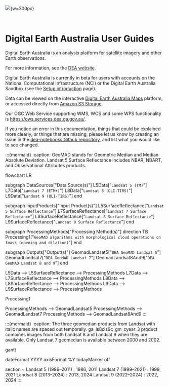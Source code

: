 ![](/_files/logos/dea-logo-inline.svg){w=300px}

&nbsp;

# Digital Earth Australia User Guides

Digital Earth Australia is an analysis platform for satellite imagery and other Earth observations.

For more information, see the [DEA website](http://www.ga.gov.au/dea).

Digital Earth Australia is currently in beta for users with accounts on the National Computational Infrastructure (NCI) or the Digital Earth Australia Sandbox (see the [Setup introduction](/guides/setup/README/) page).

Data can be viewed on the interactive [Digital Earth Australia Maps](https://maps.dea.ga.gov.au/) platform, or accessed directly from [Amazon S3 Storage](https://data.dea.ga.gov.au).

Our OGC Web Service supporting WMS, WCS and some WPS functionality is <https://ows.services.dea.ga.gov.au/>.

If you notice an error in this documentation, things that could be explained more clearly, or things that are missing, please let us know by creating an Issue in the [dea-notebooks Github repository](https://github.com/GeoscienceAustralia/dea-notebooks/issues), and list what you would like to see changed.

:::{mermaid}
:caption: GeoMAD stands for Geometric Median and Median Absolute Deviation. Landsat 5 Surface Reflectance includes NBAR, NBART, and Observational Attributes products.

flowchart LR

subgraph DataSources["Data Source(s)"]
    L5Data["`Landsat 5 (TM)`"]
    L7Data["`Landsat 7 (ETM+)`"]
    L8Data["`Landsat 8 (OLI-TIRS)`"]
    L9Data["`Landsat 9 (OLI-TIRS)`"]
end

subgraph InputProducts["Input Product(s)"]
    L5SurfaceReflectance["`Landsat 5 Surface Reflectance`"]
    L7SurfaceReflectance["`Landsat 7 Surface Reflectance`"]
    L8SurfaceReflectance["`Landsat 8 Surface Reflectance`"]
    L9SurfaceReflectance["`Landsat 9 Surface Reflectance`"]
end

subgraph ProcessingMethods["Processing Method(s)"]
    direction TB
    Processing1["`GeoMAD algorithms with morphological cloud operations on fmask (opening and dilation)`"]
end

subgraph Outputs["Output(s)"]
    GeomadLandsat5["`DEA GeoMAD Landsat 5`"]
    GeomadLandsat7["`DEA GeoMAD Landsat 7`"]
    GeomadLandsat8And9["`DEA GeoMAD Landsat 8 and 9`"]
end

L5Data --> L5SurfaceReflectance --> ProcessingMethods
L7Data --> L7SurfaceReflectance --> ProcessingMethods
L8Data --> L8SurfaceReflectance --> ProcessingMethods
L9Data --> L9SurfaceReflectance --> ProcessingMethods

Processing1

ProcessingMethods --> GeomadLandsat5
ProcessingMethods --> GeomadLandsat7
ProcessingMethods --> GeomadLandsat8And9
:::

:::{mermaid}
:caption: The three geomedian products from Landsat with italic names are spaced out temporally. ga_ls8cls9c_gm_cyear_3 product combines images from both Landsat 8 and Landsat 9 when they are available. Only Landsat 7 geomedian is available between 2000 and 2002. 

gantt

dateFormat YYYY
axisFormat %Y
todayMarker off

section ~
    Landsat 5 (1986–2011) : 1986, 2011
    Landsat 7 (1999–2021) : 1999, 2021
    Landsat 8 (2013–2024) : 2013, 2024
    Landsat 9 (2022–2024) : 2022, 2024
:::
